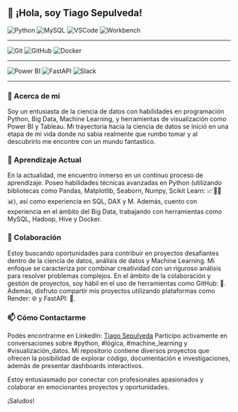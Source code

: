 ## 👋 ¡Hola, soy Tiago Sepulveda!

![Python](https://img.shields.io/badge/Python-3776AB?style=for-the-badge&logo=python&logoColor=white)
![MySQL](https://img.shields.io/badge/MySQL-4479A1?style=for-the-badge&logo=mysql&logoColor=white)
![VSCode](https://img.shields.io/badge/VS_Code-007ACC?style=for-the-badge&logo=visualstudiocode&logoColor=white)
![Workbench](https://img.shields.io/badge/Workbench-212529?style=for-the-badge&logoColor=white)
***
![Git](https://img.shields.io/badge/Git-F05032?style=for-the-badge&logo=git&logoColor=white)
![GitHub](https://img.shields.io/badge/GitHub-181717?style=for-the-badge&logo=github&logoColor=white)
![Docker](https://img.shields.io/badge/Docker-2496ED?style=for-the-badge&logo=docker&logoColor=white)
***
![Power BI](https://img.shields.io/badge/Power_BI-F2C811?style=for-the-badge&logo=powerbi&logoColor=black)
![FastAPI](https://img.shields.io/badge/FastAPI-009688?style=for-the-badge&logo=fastapi&logoColor=white)
![Slack](https://img.shields.io/badge/Slack-4A154B?style=for-the-badge&logo=slack&logoColor=white)
***






### 👀 Acerca de mí

Soy un entusiasta de la ciencia de datos con habilidades en programación Python, Big Data, Machine Learning, y herramientas de visualización como Power BI y Tableau. Mi trayectoria hacia la ciencia de datos se inició en una etapa de mi vida donde no sabia realmente que rumbo tomar y al descubrirlo me encontre con un mundo fantastico.

### 🌱 Aprendizaje Actual

En la actualidad, me encuentro inmerso en un continuo proceso de aprendizaje. Poseo habilidades técnicas avanzadas en Python (utilizando bibliotecas como Pandas, Matplotlib, Seaborn, Numpy, Scikit Learn: 📈🌲🤖📊), así como experiencia en SQL, DAX y M. Además, cuento con experiencia en el ámbito del Big Data, trabajando con herramientas como MySQL, Hadoop, Hive y Docker.

### 💞️ Colaboración

Estoy buscando oportunidades para contribuir en proyectos desafiantes dentro de la ciencia de datos, análisis de datos y Machine Learning. Mi enfoque se caracteriza por combinar creatividad con un riguroso análisis para resolver problemas complejos. En el ámbito de la colaboración y gestión de proyectos, soy hábil en el uso de herramientas como GitHub: 🐙. Además, disfruto compartir mis proyectos utilizando plataformas como Render: 🌐 y FastAPI: 🚀.

### 📫 Cómo Contactarme

Podés encontrarme en LinkedIn: [Tiago Sepulveda](https://www.linkedin.com/in/tiago-sepulveda-047102243/)
Participo activamente en conversaciones sobre #python, #lógica, #machine_learning y #visualización_datos. Mi repositorio contiene diversos proyectos que ofrecen la posibilidad de explorar código, documentación e investigaciones, además de presentar dashboards interactivos.

Estoy entusiasmado por conectar con profesionales apasionados y colaborar en emocionantes proyectos y oportunidades.

¡Saludos!






















